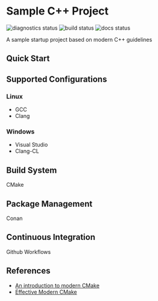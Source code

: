 Sample C++ Project
==================

![diagnostics status](https://github.com/planetmarshall/cpp_sample_project/actions/workflows/diagnostics.yml/badge.svg)
![build status](https://github.com/planetmarshall/cpp_sample_project/actions/workflows/build.yml/badge.svg)
![docs status](https://github.com/planetmarshall/cpp_sample_project/actions/workflows/docs.yml/badge.svg)

A sample startup project based on modern C++ guidelines

Quick Start
-----------

Supported Configurations
------------------------

### Linux

 * GCC
 * Clang

### Windows

 * Visual Studio
 * Clang-CL

Build System
------------

CMake

Package Management
------------------

Conan

Continuous Integration
----------------------
Github Workflows

References
----------

 * [An introduction to modern CMake](https://cliutils.gitlab.io/modern-cmake/)
 * [Effective Modern CMake](https://gist.github.com/mbinna/c61dbb39bca0e4fb7d1f73b0d66a4fd1)
